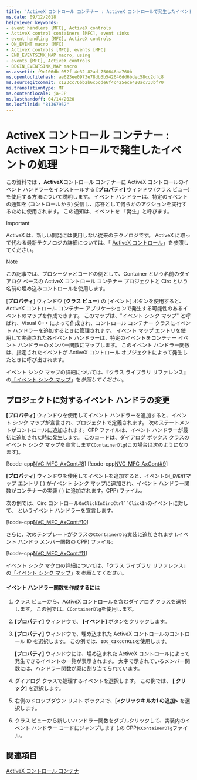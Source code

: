 ```yaml
---
title: 'ActiveX コントロール コンテナー : ActiveX コントロールで発生したイベントの処理'
ms.date: 09/12/2018
helpviewer_keywords:
- event handlers [MFC], ActiveX controls
- ActiveX control containers [MFC], event sinks
- event handling [MFC], ActiveX controls
- ON_EVENT macro [MFC]
- ActiveX controls [MFC], events [MFC]
- END_EVENTSINK_MAP macro, using
- events [MFC], ActiveX controls
- BEGIN_EVENTSINK_MAP macro
ms.assetid: f9c106db-052f-4e32-82ad-750646aa760b
ms.openlocfilehash: ae623ee0973e78db3b542646dd6bdec58cc2dfc8
ms.sourcegitcommit: c123cc76bb2b6c5cde6f4c425ece420ac733bf70
ms.translationtype: MT
ms.contentlocale: ja-JP
ms.lasthandoff: 04/14/2020
ms.locfileid: "81367952"
---
```

# <a name="activex-control-containers-handling-events-from-an-activex-control"></a>ActiveX コントロール コンテナー : ActiveX コントロールで発生したイベントの処理

この資料では **、ActiveX**コントロール コンテナーに ActiveX コントロールのイベント ハンドラーをインストールする **[プロパティ]** ウィンドウ (クラス ビュー) を使用する方法について説明します。 イベント ハンドラーは、特定のイベントの通知を (コントロールから) 受信し、応答として何らかのアクションを実行するために使用されます。 この通知は、イベントを 「発生」と呼びます。

>[!IMPORTANT]
> ActiveX は、新しい開発には使用しない従来のテクノロジです。 ActiveX に取って代わる最新テクノロジの詳細については、「 [ActiveX コントロール](activex-controls.md)」を参照してください。

> [!NOTE]
> この記事では、プロシージャとコードの例として、Container という名前のダイアログ ベースの ActiveX コントロール コンテナー プロジェクトと Circ という名前の埋め込みコントロールを使用します。

[**プロパティ**] ウィンドウ (**クラス ビュー**) の [イベント] ボタンを使用すると、ActiveX コントロール コンテナー アプリケーションで発生する可能性のあるイベントのマップを作成できます。 このマップは、"イベント シンク マップ" と呼ばれ、Visual C++ によって作成され、コントロール コンテナー クラスにイベント ハンドラーを追加するときに管理されます。 イベント マップ エントリを使用して実装された各イベント ハンドラーは、特定のイベントをコンテナー イベント ハンドラーのメンバー関数にマップします。 このイベント ハンドラー関数は、指定されたイベントが ActiveX コントロール オブジェクトによって発生したときに呼び出されます。

イベント シンク マップの詳細については、『クラス ライブラリ リファレンス』の[「イベント シンク マップ](../mfc/reference/event-sink-maps.md)」を*参照してください*。

## <a name="event-handler-modifications-to-the-project"></a><a name="_core_event_handler_modifications_to_the_project"></a>プロジェクトに対するイベント ハンドラの変更

**[プロパティ]** ウィンドウを使用してイベント ハンドラーを追加すると、イベント シンク マップが宣言され、プロジェクトで定義されます。 次のステートメントがコントロールに追加されます。CPP ファイルは、イベント ハンドラーが最初に追加された時に発生します。 このコードは、ダイアログ ボックス クラスのイベント シンク マップを宣言します`CContainerDlg`(この場合は次のようになります)。

[!code-cpp[NVC_MFC_AxCont#8](../mfc/codesnippet/cpp/activex-control-containers-handling-events-from-an-activex-control_1.cpp)]
[!code-cpp[NVC_MFC_AxCont#9](../mfc/codesnippet/cpp/activex-control-containers-handling-events-from-an-activex-control_2.cpp)]

**[プロパティ]** ウィンドウを使用してイベントを追加すると、イベント`ON_EVENT`マップ エントリ ( ) がイベント シンク マップに追加され、イベント ハンドラー関数がコンテナーの実装 ( ) に追加されます。CPP) ファイル。

次の例では、Circ コントロール`OnClickInCircCtrl``ClickIn`のイベントに対して、 というイベント ハンドラーを宣言します。

[!code-cpp[NVC_MFC_AxCont#10](../mfc/codesnippet/cpp/activex-control-containers-handling-events-from-an-activex-control_3.cpp)]

さらに、次のテンプレートがクラスの`CContainerDlg`実装に追加されます (.イベント ハンドラ メンバー関数の CPP) ファイル:

[!code-cpp[NVC_MFC_AxCont#11](../mfc/codesnippet/cpp/activex-control-containers-handling-events-from-an-activex-control_4.cpp)]

イベント シンク マクロの詳細については、「クラス ライブラリ リファレンス」の[「イベント シンク マップ](../mfc/reference/event-sink-maps.md)」を*参照してください*。

#### <a name="to-create-an-event-handler-function"></a>イベント ハンドラー関数を作成するには

1. クラス ビューから、ActiveX コントロールを含むダイアログ クラスを選択します。 この例では、`CContainerDlg`を使用します。

1. **[プロパティ]** ウィンドウで、 **[イベント]** ボタンをクリックします。

1. **[プロパティ]** ウィンドウで、埋め込まれた ActiveX コントロールのコントロール ID を選択します。 この例では、`IDC_CIRCCTRL1`を使用します。

   **[プロパティ]** ウィンドウには、埋め込まれた ActiveX コントロールによって発生できるイベントの一覧が表示されます。 太字で示されているメンバー関数には、ハンドラー関数が既に割り当てられています。

1. ダイアログ クラスで処理するイベントを選択します。 この例では、 **[ クリック**] を選択します。

1. 右側のドロップダウン リスト ボックスで、[**\<クリックキルカ1 の追加>** を選択します。

1. クラス ビューから新しいハンドラー関数をダブルクリックして、実装内のイベント ハンドラー コードにジャンプします (.の CPP)`CContainerDlg`ファイル。

## <a name="see-also"></a>関連項目

[ActiveX コントロール コンテナ](../mfc/activex-control-containers.md)
